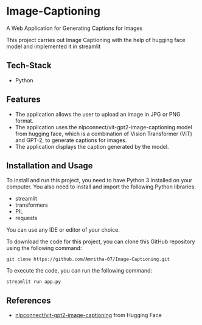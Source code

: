 # Image-Captioning

A Web Application for Generating Captions for Images

This project carries out Image Captioning with the help of hugging face model and implemented it in streamlit

## Tech-Stack

- Python

## Features
- The application allows the user to upload an image in JPG or PNG format.
- The application uses the nlpconnect/vit-gpt2-image-captioning model from hugging face, which is a combination of Vision Transformer (ViT) and GPT-2, to generate captions for images.
- The application displays the caption generated by the model.

## Installation and Usage

To install and run this project, you need to have Python 3 installed on your computer. You also need to install and import the following Python libraries:

- streamlit
- transformers
- PIL
- requests

You can use any IDE or editor of your choice.

To download the code for this project, you can clone this GitHub repository using the following command:

```git clone https://github.com/Amritha-07/Image-Captioning.git```

To execute the code, you can run the following command:

```streamlit run app.py```

## References

- [nlpconnect/vit-gpt2-image-captioning](https://huggingface.co/nlpconnect/vit-gpt2-image-captioning) from Hugging Face
